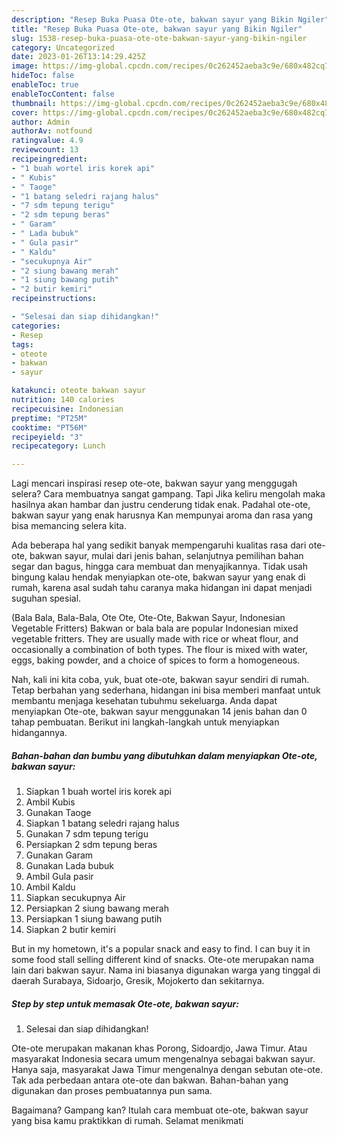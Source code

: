 ```yaml
---
description: "Resep Buka Puasa Ote-ote, bakwan sayur yang Bikin Ngiler"
title: "Resep Buka Puasa Ote-ote, bakwan sayur yang Bikin Ngiler"
slug: 1538-resep-buka-puasa-ote-ote-bakwan-sayur-yang-bikin-ngiler
category: Uncategorized
date: 2023-01-26T13:14:29.425Z
image: https://img-global.cpcdn.com/recipes/0c262452aeba3c9e/680x482cq70/ote-ote-bakwan-sayur-foto-resep-utama.jpg
hideToc: false
enableToc: true
enableTocContent: false
thumbnail: https://img-global.cpcdn.com/recipes/0c262452aeba3c9e/680x482cq70/ote-ote-bakwan-sayur-foto-resep-utama.jpg
cover: https://img-global.cpcdn.com/recipes/0c262452aeba3c9e/680x482cq70/ote-ote-bakwan-sayur-foto-resep-utama.jpg
author: Admin
authorAv: notfound
ratingvalue: 4.9
reviewcount: 13
recipeingredient:
- "1 buah wortel iris korek api"
- " Kubis"
- " Taoge"
- "1 batang seledri rajang halus"
- "7 sdm tepung terigu"
- "2 sdm tepung beras"
- " Garam"
- " Lada bubuk"
- " Gula pasir"
- " Kaldu"
- "secukupnya Air"
- "2 siung bawang merah"
- "1 siung bawang putih"
- "2 butir kemiri"
recipeinstructions:

- "Selesai dan siap dihidangkan!"
categories:
- Resep
tags:
- oteote
- bakwan
- sayur

katakunci: oteote bakwan sayur 
nutrition: 140 calories
recipecuisine: Indonesian
preptime: "PT25M"
cooktime: "PT56M"
recipeyield: "3"
recipecategory: Lunch

---
```



Lagi mencari inspirasi resep ote-ote, bakwan sayur yang menggugah selera? Cara membuatnya sangat gampang. Tapi Jika keliru mengolah maka hasilnya akan hambar dan justru cenderung tidak enak. Padahal ote-ote, bakwan sayur yang enak harusnya Kan mempunyai aroma dan rasa yang bisa memancing selera kita.


Ada beberapa hal yang sedikit banyak mempengaruhi kualitas rasa dari ote-ote, bakwan sayur, mulai dari jenis bahan, selanjutnya pemilihan bahan segar dan bagus, hingga cara membuat dan menyajikannya. Tidak usah bingung kalau hendak menyiapkan ote-ote, bakwan sayur yang enak di rumah, karena asal sudah tahu caranya maka hidangan ini dapat menjadi suguhan spesial.

(Bala Bala, Bala-Bala, Ote Ote, Ote-Ote, Bakwan Sayur, Indonesian Vegetable Fritters) Bakwan or bala bala are popular Indonesian mixed vegetable fritters. They are usually made with rice or wheat flour, and occasionally a combination of both types. The flour is mixed with water, eggs, baking powder, and a choice of spices to form a homogeneous.


Nah, kali ini kita coba, yuk, buat ote-ote, bakwan sayur sendiri di rumah. Tetap berbahan yang sederhana, hidangan ini bisa memberi manfaat untuk membantu menjaga kesehatan tubuhmu sekeluarga. Anda dapat menyiapkan Ote-ote, bakwan sayur menggunakan 14 jenis bahan dan 0 tahap pembuatan. Berikut ini langkah-langkah untuk menyiapkan hidangannya.

<!--inarticleads1-->

##### Bahan-bahan dan bumbu yang dibutuhkan dalam menyiapkan Ote-ote, bakwan sayur:

1. Siapkan 1 buah wortel iris korek api
1. Ambil  Kubis
1. Gunakan  Taoge
1. Siapkan 1 batang seledri rajang halus
1. Gunakan 7 sdm tepung terigu
1. Persiapkan 2 sdm tepung beras
1. Gunakan  Garam
1. Gunakan  Lada bubuk
1. Ambil  Gula pasir
1. Ambil  Kaldu
1. Siapkan secukupnya Air
1. Persiapkan 2 siung bawang merah
1. Persiapkan 1 siung bawang putih
1. Siapkan 2 butir kemiri


But in my hometown, it&#39;s a popular snack and easy to find. I can buy it in some food stall selling different kind of snacks. Ote-ote merupakan nama lain dari bakwan sayur. Nama ini biasanya digunakan warga yang tinggal di daerah Surabaya, Sidoarjo, Gresik, Mojokerto dan sekitarnya. 

<!--inarticleads2-->

##### Step by step untuk memasak Ote-ote, bakwan sayur:


1. Selesai dan siap dihidangkan!

Ote-ote merupakan makanan khas Porong, Sidoardjo, Jawa Timur. Atau masyarakat Indonesia secara umum mengenalnya sebagai bakwan sayur. Hanya saja, masyarakat Jawa Timur mengenalnya dengan sebutan ote-ote. Tak ada perbedaan antara ote-ote dan bakwan. Bahan-bahan yang digunakan dan proses pembuatannya pun sama. 

Bagaimana? Gampang kan? Itulah cara membuat ote-ote, bakwan sayur yang bisa kamu praktikkan di rumah. Selamat menikmati
